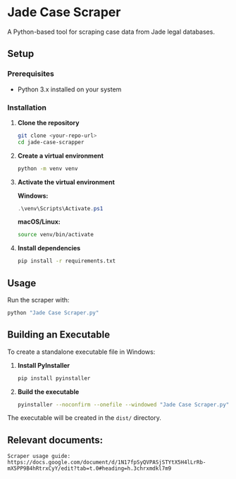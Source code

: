 # Jade Case Scraper

A Python-based tool for scraping case data from Jade legal databases.

## Setup

### Prerequisites

- Python 3.x installed on your system

### Installation

1. **Clone the repository**

   ```bash
   git clone <your-repo-url>
   cd jade-case-scrapper
   ```

2. **Create a virtual environment**

   ```bash
   python -m venv venv
   ```

3. **Activate the virtual environment**

   **Windows:**

   ```powershell
   .\venv\Scripts\Activate.ps1
   ```

   **macOS/Linux:**

   ```bash
   source venv/bin/activate
   ```

4. **Install dependencies**
   ```bash
   pip install -r requirements.txt
   ```

## Usage

Run the scraper with:

```bash
python "Jade Case Scraper.py"
```

## Building an Executable

To create a standalone executable file in Windows:

1. **Install PyInstaller**

   ```bash
   pip install pyinstaller
   ```

2. **Build the executable**
   ```bash
   pyinstaller --noconfirm --onefile --windowed "Jade Case Scraper.py"
   ```

The executable will be created in the `dist/` directory.

## Relevant documents:

    Scraper usage guide: https://docs.google.com/document/d/1N17fpSyQVPASjSTYtX5H4lLrRb-mX5PP9B4hRtrxCyY/edit?tab=t.0#heading=h.3chrxmdkl7m9
